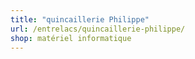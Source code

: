 ```yaml
---
title: "quincaillerie Philippe"
url: /entrelacs/quincaillerie-philippe/
shop: matériel informatique
---
```

